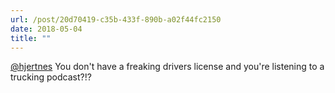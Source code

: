 ```yaml
---
url: /post/20d70419-c35b-433f-890b-a02f44fc2150
date: 2018-05-04
title: ""
---
```


[@hjertnes](https://micro.blog/hjertnes) You don't have a freaking drivers license and you're listening to a trucking podcast?!?
